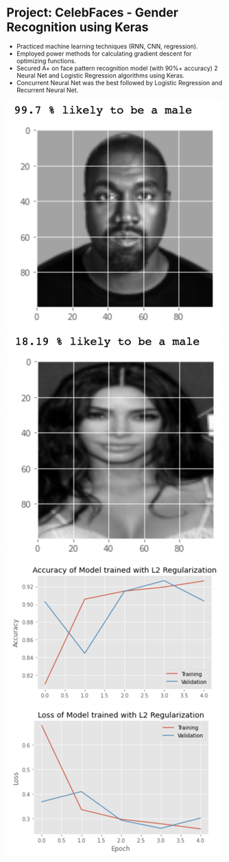 # Project: CelebFaces - Gender Recognition using Keras

- Practiced machine learning techniques (RNN, CNN, regression).
- Employed power methods for calculating gradient descent for optimizing functions. 
- Secured A+ on face pattern recognition model (with 90%+ accuracy) 2 Neural Net and Logistic Regression algorithms using Keras.
- Concurrent Neural Net was the best followed by Logistic Regression and Recurrent Neural Net.

![](https://github.com/amayk13/CelebFaces-Gender-Recognition/blob/main/Male.png) ![](https://github.com/amayk13/CelebFaces-Gender-Recognition/blob/main/Female.png)
![](https://github.com/amayk13/CelebFaces-Gender-Recognition/blob/main/Accuracy.png) ![](https://github.com/amayk13/CelebFaces-Gender-Recognition/blob/main/Loss.png)
